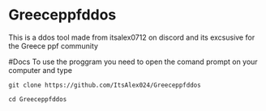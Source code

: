 # Greeceppfddos
This is a ddos tool made from itsalex0712 on discord and its excsusive for the Greece ppf community


#Docs
To use the proggram you need to open the comand prompt on your computer and type 





```shell script
git clone https://github.com/ItsAlex024/Greeceppfddos
```
```shell script
cd Greeceppfddos
```
